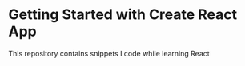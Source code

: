 # Getting Started with Create React App

This repository contains snippets I code while learning React
